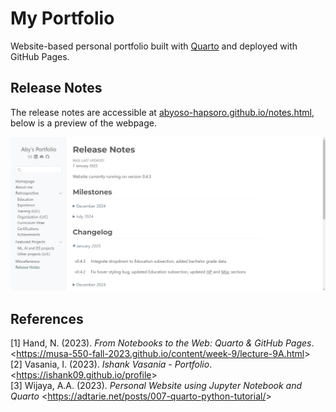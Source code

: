 # My Portfolio
Website-based personal portfolio built with <a href="https://quarto.org/">Quarto</a> and deployed with GitHub Pages.

## Release Notes
The release notes are accessible at [abyoso-hapsoro.github.io/notes.html](https://abyoso-hapsoro.github.io/notes.html), below is a preview of the webpage.
<p align="center">
  <a href="https://abyoso-hapsoro.github.io/notes.html">
    <img src="screenshot.png"/>
  </a>
</p>

## References
[1] Hand, N. (2023). *From Notebooks to the Web: Quarto & GitHub Pages*. <<a href="https://musa-550-fall-2023.github.io/content/week-9/lecture-9A.html">https://musa-550-fall-2023.github.io/content/week-9/lecture-9A.html</a>><br>
[2] Vasania, I. (2023). *Ishank Vasania - Portfolio*. <<a href="https://ishank09.github.io/profile">https://ishank09.github.io/profile</a>><br>
[3] Wijaya, A.A. (2023). *Personal Website using Jupyter Notebook and Quarto* <<a href="https://adtarie.net/posts/007-quarto-python-tutorial/">https://adtarie.net/posts/007-quarto-python-tutorial/</a>>